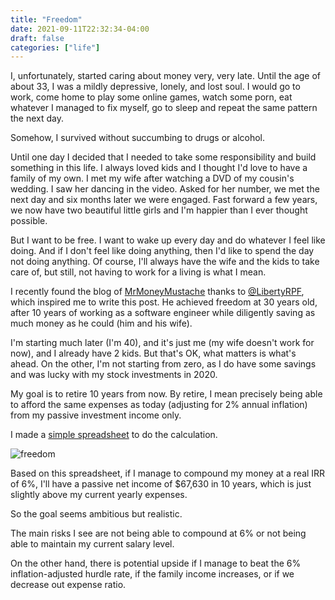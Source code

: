 ```yaml
---
title: "Freedom"
date: 2021-09-11T22:32:34-04:00
draft: false
categories: ["life"]
---
```


I, unfortunately, started caring about money very, very late. Until the age of about 33, I was a mildly depressive, lonely, and lost soul. I would go to work, come home to play some online games, watch some porn, eat whatever I managed to fix myself, go to sleep and repeat the same pattern the next day.

Somehow, I survived without succumbing to drugs or alcohol. 

Until one day I decided that I needed to take some responsibility and build something in this life. I always loved kids and I thought I'd love to have a family of my own. I met my wife after watching a DVD of my cousin's wedding. I saw her dancing in the video. Asked for her number, we met the next day and six months later we were engaged. Fast forward a few years, we now have two beautiful little girls and I'm happier than I ever thought possible.

But I want to be free. I want to wake up every day and do whatever I feel like doing. And if I don't feel like doing anything, then I'd like to spend the day not doing anything. Of course, I'll always have the wife and the kids to take care of, but still, not having to work for a living is what I mean.

I recently found the blog of [MrMoneyMustache](https://www.mrmoneymustache.com/) thanks to [@LibertyRPF](https://twitter.com/LibertyRPF), which inspired me to write this post. He achieved freedom at 30 years old, after 10 years of working as a software engineer while diligently saving as much money as he could (him and his wife).

I'm starting much later (I'm 40), and it's just me (my wife doesn't work for now), and I already have 2 kids. But that's OK, what matters is what's ahead. On the other, I'm not starting from zero, as I do have some savings and was lucky with my stock investments in 2020.

My goal is to retire 10 years from now. By retire, I mean precisely being able to afford the same expenses as today (adjusting for 2% annual inflation) from my passive investment income only.

I made a [simple spreadsheet](https://docs.google.com/spreadsheets/d/16kqaywKaysYlm5DdLk_dpDJ71moQtbqu/edit?usp=sharing&ouid=116309796777863581135&rtpof=true&sd=true) to do the calculation. 

![freedom](/images/freedom.png)

Based on this spreadsheet, if I manage to compound my money at a real IRR of 6%, I'll have a passive net income of $67,630 in 10 years, which is just slightly above my current yearly expenses.

So the goal seems ambitious but realistic. 

The main risks I see are not being able to compound at 6% or not being able to maintain my current salary level. 

On the other hand, there is potential upside if I manage to beat the 6% inflation-adjusted hurdle rate, if the family income increases, or if we decrease out expense ratio.